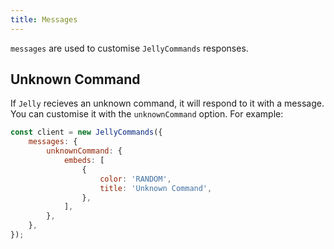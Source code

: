 ```yaml
---
title: Messages
---
```


`messages` are used to customise `JellyCommands` responses.

## Unknown Command

If `Jelly` recieves an unknown command, it will respond to it with a message. You can customise it with the `unknownCommand` option. For example:

```js
const client = new JellyCommands({
	messages: {
		unknownCommand: {
			embeds: [
				{
					color: 'RANDOM',
					title: 'Unknown Command',
				},
			],
		},
	},
});
```
